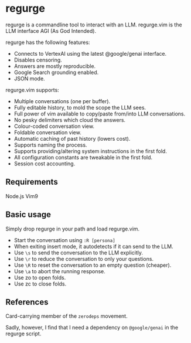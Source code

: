 <h1>regurge</h1>

regurge is a commandline tool to interact with an LLM.
regurge.vim is the LLM interface AGI (As God Intended).

regurge has the following features:
- Connects to VertexAI using the latest @google/genai interface.
- Disables censoring.
- Answers are mostly reproducible.
- Google Search grounding enabled.
- JSON mode.

regurge.vim supports:
- Multiple conversations (one per buffer).
- Fully editable history, to mold the scope the LLM sees.
- Full power of vim available to copy/paste from/into LLM conversations.
- No pesky delimiters which cloud the answers.
- Colour-coded conversation view.
- Foldable conversation view.
- Automatic caching of past history (lowers cost).
- Supports naming the process.
- Supports providing/altering system instructions in the first fold.
- All configuration constants are tweakable in the first fold.
- Session cost accounting.

## Requirements

Node.js
Vim9

## Basic usage

Simply drop regurge in your path and load regurge.vim.
- Start the conversation using `:R [persona]`
- When exiting insert mode, it autodetects if it can send to the LLM.
- Use `\s` to send the conversation to the LLM explicitly.
- Use `\r` to reduce the conversation to only your questions.
- Use `\R` to reset the conversation to an empty question (cheaper).
- Use `\a` to abort the running response.
- Use zo to open folds.
- Use zc to close folds.

## References

Card-carrying member of the `zerodeps` movement.

Sadly, however, I find that I need a dependency on `@google/genai`
in the regurge script.
